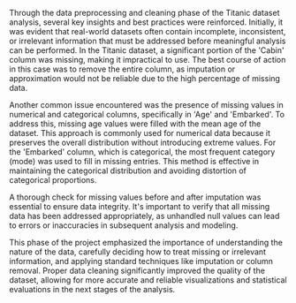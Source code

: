 Through the data preprocessing and cleaning phase of the Titanic dataset analysis, several key insights and best practices were reinforced. Initially, it was evident that real-world datasets often contain incomplete, inconsistent, or irrelevant information that must be addressed before meaningful analysis can be performed. In the Titanic dataset, a significant portion of the 'Cabin' column was missing, making it impractical to use. The best course of action in this case was to remove the entire column, as imputation or approximation would not be reliable due to the high percentage of missing data.

Another common issue encountered was the presence of missing values in numerical and categorical columns, specifically in 'Age' and 'Embarked'. To address this, missing age values were filled with the mean age of the dataset. This approach is commonly used for numerical data because it preserves the overall distribution without introducing extreme values. For the 'Embarked' column, which is categorical, the most frequent category (mode) was used to fill in missing entries. This method is effective in maintaining the categorical distribution and avoiding distortion of categorical proportions.

A thorough check for missing values before and after imputation was essential to ensure data integrity. It's important to verify that all missing data has been addressed appropriately, as unhandled null values can lead to errors or inaccuracies in subsequent analysis and modeling.

This phase of the project emphasized the importance of understanding the nature of the data, carefully deciding how to treat missing or irrelevant information, and applying standard techniques like imputation or column removal. Proper data cleaning significantly improved the quality of the dataset, allowing for more accurate and reliable visualizations and statistical evaluations in the next stages of the analysis.
